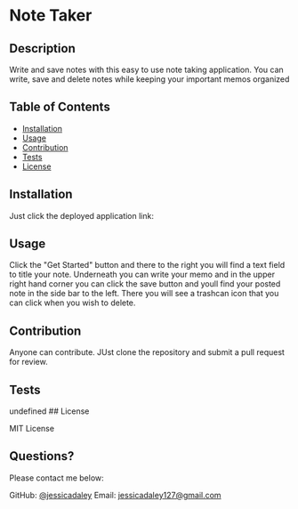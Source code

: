 # Note Taker

  
   ## Description 

  
  Write and save notes with this easy to use note taking application. You can write, save and delete notes while keeping your important memos organized 
  ## Table of Contents
  * [Installation](#installation)
  * [Usage](#usage)
  * [Contribution](#contribution)
  * [Tests](#tests)
  * [License](#license)
  
  ## Installation
  
 
   Just click the deployed application link:
  
  ## Usage 
  
 
  Click the "Get Started" button and there to the right you will find a text field to title your note. Underneath you can write your memo and in the upper right hand corner you can click the save button and youll find your posted note in the side bar to the left. There you will see a trashcan icon that you can click when you wish to delete. 
  
  ## Contribution 
  
  
  Anyone can contribute. JUst clone the repository and submit a pull request for review. 
  
  ## Tests
  
 
 undefined ## License 
  
  MIT License 
 
  ## Questions?
  
  Please contact me below:
 
  GitHub: [@jessicadaley](https://api.github.com/users/jessicadaley)
   Email: jessicadaley127@gmail.com 